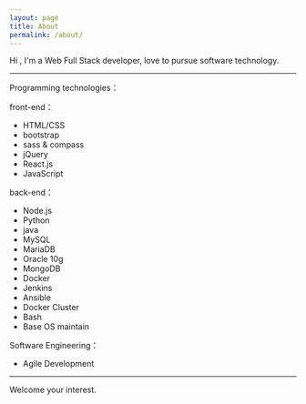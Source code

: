 ```yaml
---
layout: page
title: About
permalink: /about/
---
```


Hi , I'm a Web Full Stack developer, love to pursue software technology.

---

Programming technologies：

front-end：

- HTML/CSS
- bootstrap
- sass & compass
- jQuery
- React.js
- JavaScript

back-end：

- Node.js
- Python
- java
- MySQL
- MariaDB
- Oracle 10g
- MongoDB
- Docker
- Jenkins
- Ansible
- Docker Cluster
- Bash
- Base OS maintain

Software Engineering：

- Agile Development

---

Welcome your interest.